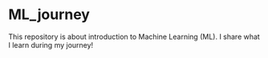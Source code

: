 # ML_journey
This repository is about introduction to Machine Learning (ML). I share what I learn during my journey!
